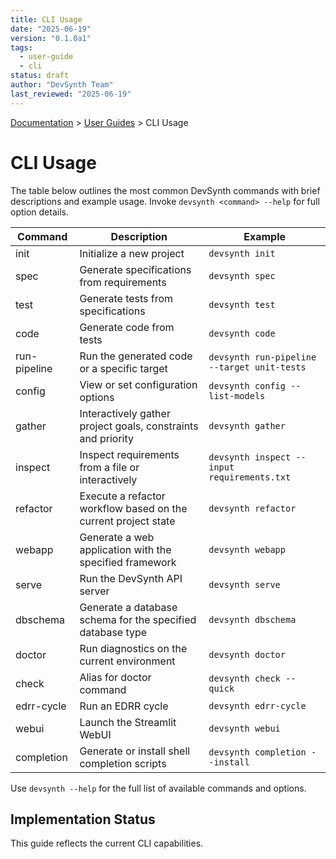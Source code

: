```yaml
---
title: CLI Usage
date: "2025-06-19"
version: "0.1.0a1"
tags:
  - user-guide
  - cli
status: draft
author: "DevSynth Team"
last_reviewed: "2025-06-19"
---
```

<div class="breadcrumbs">
<a href="../index.md">Documentation</a> &gt; <a href="index.md">User Guides</a> &gt; CLI Usage
</div>

# CLI Usage

The table below outlines the most common DevSynth commands with brief
descriptions and example usage. Invoke ``devsynth <command> --help`` for full
option details.

| Command      | Description                                              | Example                                               |
|--------------|----------------------------------------------------------|-------------------------------------------------------|
| init         | Initialize a new project                                 | `devsynth init`                                       |
| spec         | Generate specifications from requirements                | `devsynth spec`                                       |
| test         | Generate tests from specifications                       | `devsynth test`                                       |
| code         | Generate code from tests                                 | `devsynth code`                                       |
| run-pipeline | Run the generated code or a specific target              | `devsynth run-pipeline --target unit-tests`           |
| config       | View or set configuration options                        | `devsynth config --list-models`                       |
| gather       | Interactively gather project goals, constraints and priority | `devsynth gather`                                 |
| inspect      | Inspect requirements from a file or interactively        | `devsynth inspect --input requirements.txt`           |
| refactor     | Execute a refactor workflow based on the current project state | `devsynth refactor`                              |
| webapp       | Generate a web application with the specified framework  | `devsynth webapp`                                     |
| serve        | Run the DevSynth API server                              | `devsynth serve`                                      |
| dbschema     | Generate a database schema for the specified database type | `devsynth dbschema`                                |
| doctor       | Run diagnostics on the current environment               | `devsynth doctor`                                     |
| check        | Alias for doctor command                                 | `devsynth check --quick`                             |
| edrr-cycle   | Run an EDRR cycle                                        | `devsynth edrr-cycle`                                 |
| webui        | Launch the Streamlit WebUI                               | `devsynth webui`                                      |
| completion   | Generate or install shell completion scripts             | `devsynth completion --install`                      |

Use `devsynth --help` for the full list of available commands and options.
## Implementation Status

This guide reflects the current CLI capabilities.
